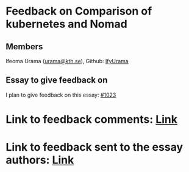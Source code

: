 # Feedback on Comparison of kubernetes and Nomad #

## Members ##
Ifeoma Urama (urama@kth.se), Github: [IfyUrama](https://github.com/IfyUrama)


## Essay to give feedback on ##
I plan to give feedback on this essay: [#1023](https://github.com/KTH/devops-course/pull/1023)

# Link to feedback comments: [Link](https://github.com/IfyUrama/devops-course/blob/b4f899e6164d410b46883c9f8b7a9acd0946459a/contributions/feedback/urama/FeebackSubmission.md)
# Link to feedback sent to the essay authors: [Link](https://github.com/KTH/devops-course/pull/1392/commits/025bf9ff1cd7541691d12673edff7240f56bdb27)
